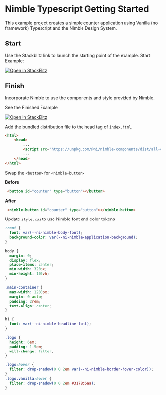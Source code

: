 # Nimble Typescript Getting Started

This example project creates a simple counter application using Vanilla (no framework) Typescript and the Nimble Design System.

## Start

Use the Stackblitz link to launch the starting point of the example.
Start Example:

[![Open in StackBlitz](https://developer.stackblitz.com/img/open_in_stackblitz.svg)](https://stackblitz.com/github/ni/nimble/tree/typescript-example/examples/nimble-typescript/start)

## Finish

Incorporate Nimble to use the components and style provided by Nimble.

See the Finished Example

[![Open in StackBlitz](https://developer.stackblitz.com/img/open_in_stackblitz.svg)](https://stackblitz.com/github/ni/nimble/tree/typescript-example/examples/nimble-typescript/finish)

Add the bundled distribution file to the head tag of `index.html`.

```html
<html>
    <head>
        ...
        <script src="https://unpkg.com/@ni/nimble-components/dist/all-components-bundle.min.js"></script>
        ...
    </head>
</html>
```

Swap the `<button>` for `<nimble-button>`

**Before**

```html
 <button id="counter" type="button"></button>
 ```

**After**

```html
 <nimble-button id="counter" type="button"></nimble-button>
 ```

Update `style.css` to use Nimble font and color tokens

```css
:root {
  font: var(--ni-nimble-body-font);
  background-color: var(--ni-nimble-application-background);
}

body {
  margin: 0;
  display: flex;
  place-items: center;
  min-width: 320px;
  min-height: 100vh;
}

.main-container {
  max-width: 1280px;
  margin: 0 auto;
  padding: 2rem;
  text-align: center;
}

h1 {
  font: var(--ni-nimble-headline-font);
}

.logo {
  height: 6em;
  padding: 1.5em;
  will-change: filter;
}

.logo:hover {
  filter: drop-shadow(0 0 2em var(--ni-nimble-border-hover-color));
}
.logo.vanilla:hover {
  filter: drop-shadow(0 0 2em #3178c6aa);
}
```
